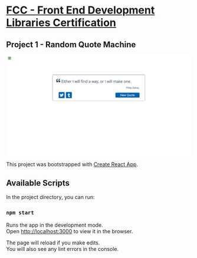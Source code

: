 # [FCC - Front End Development Libraries Certification](https://www.freecodecamp.org/learn/front-end-libraries/)

## Project 1 - Random Quote Machine

![Random Quote Machine](https://github.com/ericDevSantana/fcc-random-quote-machine/blob/main/p1.png)

This project was bootstrapped with [Create React App](https://github.com/facebook/create-react-app).

## Available Scripts

In the project directory, you can run:

### `npm start`

Runs the app in the development mode.\
Open [http://localhost:3000](http://localhost:3000) to view it in the browser.

The page will reload if you make edits.\
You will also see any lint errors in the console.
